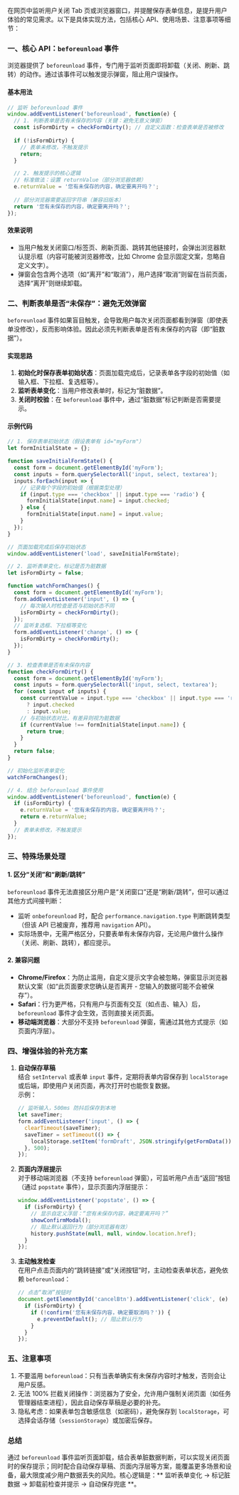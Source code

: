 在网页中监听用户关闭 Tab 页或浏览器窗口，并提醒保存表单信息，是提升用户体验的常见需求。以下是具体实现方法，包括核心 API、使用场景、注意事项等细节：


### 一、核心 API：`beforeunload` 事件
浏览器提供了 `beforeunload` 事件，专门用于监听页面即将卸载（关闭、刷新、跳转）的动作。通过该事件可以触发提示弹窗，阻止用户误操作。

#### 基本用法
```javascript
// 监听 beforeunload 事件
window.addEventListener('beforeunload', function(e) {
  // 1. 判断表单是否有未保存的内容（关键：避免无意义弹窗）
  const isFormDirty = checkFormDirty(); // 自定义函数：检查表单是否被修改
  
  if (!isFormDirty) {
    // 表单未修改，不触发提示
    return;
  }

  // 2. 触发提示的核心逻辑
  // 标准做法：设置 returnValue（部分浏览器依赖）
  e.returnValue = '您有未保存的内容，确定要离开吗？';
  
  // 部分浏览器需要返回字符串（兼容旧版本）
  return '您有未保存的内容，确定要离开吗？';
});
```

#### 效果说明
- 当用户触发关闭窗口/标签页、刷新页面、跳转其他链接时，会弹出浏览器默认提示框（内容可能被浏览器修改，比如 Chrome 会显示固定文案，忽略自定义文字）。
- 弹窗会包含两个选项（如“离开”和“取消”），用户选择“取消”则留在当前页面，选择“离开”则继续卸载。


### 二、判断表单是否“未保存”：避免无效弹窗
`beforeunload` 事件如果盲目触发，会导致用户每次关闭页面都看到弹窗（即使表单没修改），反而影响体验。因此必须先判断表单是否有未保存的内容（即“脏数据”）。

#### 实现思路
1. **初始化时保存表单初始状态**：页面加载完成后，记录表单各字段的初始值（如输入框、下拉框、复选框等）。
2. **监听表单变化**：当用户修改表单时，标记为“脏数据”。
3. **关闭时校验**：在 `beforeunload` 事件中，通过“脏数据”标记判断是否需要提示。

#### 示例代码
```javascript
// 1. 保存表单初始状态（假设表单有 id="myForm"）
let formInitialState = {};

function saveInitialFormState() {
  const form = document.getElementById('myForm');
  const inputs = form.querySelectorAll('input, select, textarea');
  inputs.forEach(input => {
    // 记录每个字段的初始值（根据类型处理）
    if (input.type === 'checkbox' || input.type === 'radio') {
      formInitialState[input.name] = input.checked;
    } else {
      formInitialState[input.name] = input.value;
    }
  });
}

// 页面加载完成后保存初始状态
window.addEventListener('load', saveInitialFormState);

// 2. 监听表单变化，标记是否为脏数据
let isFormDirty = false;

function watchFormChanges() {
  const form = document.getElementById('myForm');
  form.addEventListener('input', () => {
    // 每次输入时检查是否与初始状态不同
    isFormDirty = checkFormDirty();
  });
  // 监听复选框、下拉框等变化
  form.addEventListener('change', () => {
    isFormDirty = checkFormDirty();
  });
}

// 3. 检查表单是否有未保存内容
function checkFormDirty() {
  const form = document.getElementById('myForm');
  const inputs = form.querySelectorAll('input, select, textarea');
  for (const input of inputs) {
    const currentValue = input.type === 'checkbox' || input.type === 'radio' 
      ? input.checked 
      : input.value;
    // 与初始状态对比，有差异则视为脏数据
    if (currentValue !== formInitialState[input.name]) {
      return true;
    }
  }
  return false;
}

// 初始化监听表单变化
watchFormChanges();

// 4. 结合 beforeunload 事件使用
window.addEventListener('beforeunload', function(e) {
  if (isFormDirty) {
    e.returnValue = '您有未保存的内容，确定要离开吗？';
    return e.returnValue;
  }
  // 表单未修改，不触发提示
});
```


### 三、特殊场景处理
#### 1. 区分“关闭”和“刷新/跳转”
`beforeunload` 事件无法直接区分用户是“关闭窗口”还是“刷新/跳转”，但可以通过其他方式间接判断：
- 监听 `onbeforeunload` 时，配合 `performance.navigation.type` 判断跳转类型（但该 API 已被废弃，推荐用 `navigation` API）。
- 实际场景中，无需严格区分，只要表单有未保存内容，无论用户做什么操作（关闭、刷新、跳转），都应提示。

#### 2. 兼容问题
- **Chrome/Firefox**：为防止滥用，自定义提示文字会被忽略，弹窗显示浏览器默认文案（如“此页面要求您确认是否离开 - 您输入的数据可能不会被保存”）。
- **Safari**：行为更严格，只有用户与页面有交互（如点击、输入）后，`beforeunload` 事件才会生效，否则直接关闭页面。
- **移动端浏览器**：大部分不支持 `beforeunload` 弹窗，需通过其他方式提示（如页面内浮层）。


### 四、增强体验的补充方案
1. **自动保存草稿**  
   结合 `setInterval` 或表单 `input` 事件，定期将表单内容保存到 `localStorage` 或后端，即使用户关闭页面，再次打开时也能恢复数据。  
   示例：
   ```javascript
   // 监听输入，500ms 防抖后保存到本地
   let saveTimer;
   form.addEventListener('input', () => {
     clearTimeout(saveTimer);
     saveTimer = setTimeout(() => {
       localStorage.setItem('formDraft', JSON.stringify(getFormData())); // 自定义获取表单数据的函数
     }, 500);
   });
   ```

2. **页面内浮层提示**  
   对于移动端浏览器（不支持 `beforeunload` 弹窗），可监听用户点击“返回”按钮（通过 `popstate` 事件），显示页面内浮层提示：
   ```javascript
   window.addEventListener('popstate', () => {
     if (isFormDirty) {
       // 显示自定义浮层：“您有未保存内容，确定要离开吗？”
       showConfirmModal();
       // 阻止默认返回行为（部分浏览器有效）
       history.pushState(null, null, window.location.href);
     }
   });
   ```

3. **主动触发检查**  
   在用户点击页面内的“跳转链接”或“关闭按钮”时，主动检查表单状态，避免依赖 `beforeunload`：
   ```javascript
   // 点击“取消”按钮时
   document.getElementById('cancelBtn').addEventListener('click', (e) => {
     if (isFormDirty) {
       if (!confirm('您有未保存内容，确定要取消吗？')) {
         e.preventDefault(); // 阻止默认行为
       }
     }
   });
   ```


### 五、注意事项
1. 不要滥用 `beforeunload`：只有当表单确实有未保存内容时才触发，否则会让用户反感。
2. 无法 100% 拦截关闭操作：浏览器为了安全，允许用户强制关闭页面（如任务管理器结束进程），因此自动保存草稿是必要的补充。
3. 隐私考虑：如果表单包含敏感信息（如密码），避免保存到 `localStorage`，可选择会话存储（`sessionStorage`）或加密后保存。


### 总结
通过 `beforeunload` 事件监听页面卸载，结合表单脏数据判断，可以实现关闭页面时的保存提示；同时配合自动保存草稿、页面内浮层等方案，能覆盖更多场景和设备，最大限度减少用户数据丢失的风险。核心逻辑是：** 监听表单变化 → 标记脏数据 → 卸载前检查并提示 → 自动保存兜底 **。